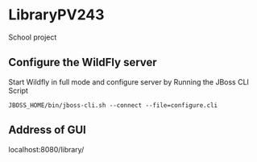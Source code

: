 # LibraryPV243
School project

## Configure the WildFly server
Start Wildfly in full mode and configure server by Running the JBoss CLI Script

```
JBOSS_HOME/bin/jboss-cli.sh --connect --file=configure.cli
```

## Address of GUI
localhost:8080/library/
